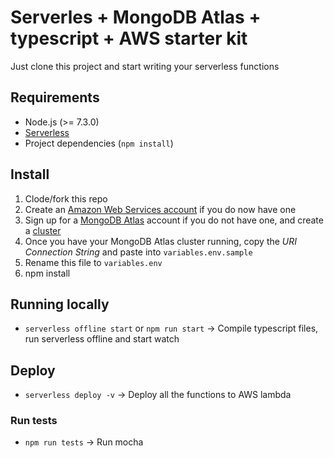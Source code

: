# Serverles + MongoDB Atlas + typescript + AWS starter kit

Just clone this project and start writing your serverless functions

## Requirements

* Node.js (>= 7.3.0)
* [Serverless](https://serverless.com/framework/docs/getting-started/)
* Project dependencies (`npm install`)

## Install

1. Clode/fork this repo
2. Create an [Amazon Web Services account](https://aws.amazon.com/console/) if you do now have one
3. Sign up for a [MongoDB Atlas](https://cloud.mongodb.com/user#/cloud/register/accountProfile) account if you do not have one, and create a [cluster](https://docs.atlas.mongodb.com/create-new-cluster/)
4. Once you have your MongoDB Atlas cluster running, copy the *URI Connection String* and paste into `variables.env.sample`
5. Rename this file to `variables.env`
6. npm install

## Running locally

* `serverless offline start` or `npm run start` -> Compile typescript files, run serverless offline and start watch

## Deploy

* `serverless deploy -v` -> Deploy all the functions to AWS lambda

### Run tests

* `npm run tests` -> Run mocha